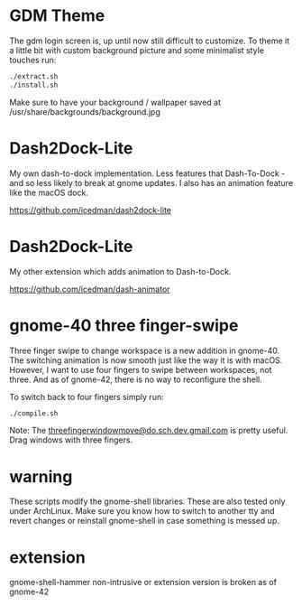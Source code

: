 # GDM Theme

The gdm login screen is, up until now still difficult to customize.
To theme it a little bit with custom background picture and some minimalist style touches run:

```sh
./extract.sh
./install.sh
```

Make sure to have your background / wallpaper saved at /usr/share/backgrounds/background.jpg

# Dash2Dock-Lite

My own dash-to-dock implementation. Less features that Dash-To-Dock - and so less likely to break at gnome updates. I also has an animation feature like the macOS dock.

https://github.com/icedman/dash2dock-lite

# Dash2Dock-Lite

My other extension which adds animation to Dash-to-Dock.

https://github.com/icedman/dash-animator

# gnome-40 three finger-swipe

Three finger swipe to change workspace is a new addition in gnome-40. The switching animation is now smooth just like the way it is with macOS. However, I want to use four fingers to swipe between workspaces, not three. And as of gnome-42, there is no way to reconfigure the shell.

To switch back to four fingers simply run:

```sh
./compile.sh
```
Note: 
The threefingerwindowmove@do.sch.dev.gmail.com is pretty useful. Drag windows with three fingers.

# warning

These scripts modify the gnome-shell libraries. These are also tested only under ArchLinux. Make sure you know how to switch to another tty and revert changes or reinstall gnome-shell in case something is messed up.

# extension

gnome-shell-hammer non-intrusive or extension version is broken as of gnome-42

